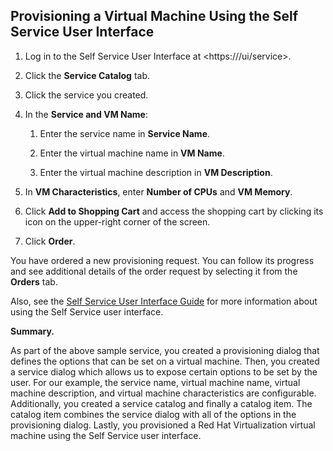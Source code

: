## Provisioning a Virtual Machine Using the Self Service User Interface

1.  Log in to the Self Service User Interface at
    <https://<hostname>/ui/service>.

2.  Click the **Service Catalog** tab.

3.  Click the service you created.

4.  In the **Service and VM Name**:

    1.  Enter the service name in **Service Name**.

    2.  Enter the virtual machine name in **VM Name**.

    3.  Enter the virtual machine description in **VM Description**.

5.  In **VM Characteristics**, enter **Number of CPUs** and **VM
    Memory**.

6.  Click **Add to Shopping Cart** and access the shopping cart by
    clicking its icon on the upper-right corner of the screen.

7.  Click **Order**.

You have ordered a new provisioning request. You can follow its progress
and see additional details of the order request by selecting it from the
**Orders** tab.

Also, see the [Self Service User Interface Guide](../../self_service_user_interface_guide/index.md) for more information about using the Self Service user interface.

**Summary.**

As part of the above sample service, you created a provisioning dialog
that defines the options that can be set on a virtual machine. Then, you
created a service dialog which allows us to expose certain options to be
set by the user. For our example, the service name, virtual machine
name, virtual machine description, and virtual machine characteristics
are configurable. Additionally, you created a service catalog and
finally a catalog item. The catalog item combines the service dialog
with all of the options in the provisioning dialog. Lastly, you
provisioned a Red Hat Virtualization virtual machine using the Self
Service user interface.
